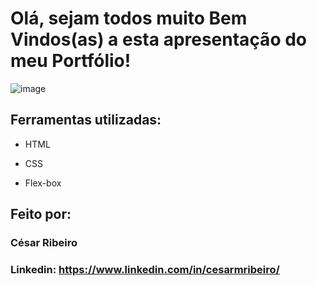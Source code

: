 # Olá, sejam todos muito Bem Vindos(as) a esta apresentação do meu Portfólio!

![image](https://i.imgur.com/hcq18od.png)

## Ferramentas utilizadas:

* HTML

* CSS

* Flex-box

## Feito por:

### César Ribeiro

### Linkedin: https://www.linkedin.com/in/cesarmribeiro/